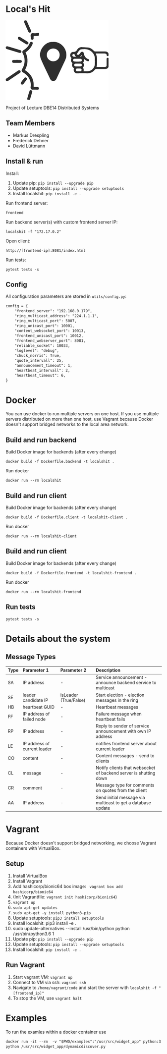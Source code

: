 # Local's Hit

![Logo_LocalsHit](logo_localshit.png)

Project of Lecture DBE14 Distributed Systems

## Team Members

- Markus Drespling
- Frederick Dehner
- David Lüttmann

## Install & run
Install:

1. Update pip: ```pip install --upgrade pip```
2. Update setuptools: ```pip install --upgrade setuptools```
3. Install localshit: ```pip install -e .```


Run frontend server:
```
frontend
```

Run backend server(s) with custom frontend server IP:
```
localshit -f "172.17.0.2"
```

Open client:
```
http://[frontend-ip]:8081/index.html
```

Run tests:
```
pytest tests -s
```

## Config
All configuration parameters are stored in `utils/config.py`:
```
config = {
    "frontend_server": "192.168.0.179",
    "ring_multicast_address": "224.1.1.1",
    "ring_multicast_port": 5007,
    "ring_unicast_port": 10001,
    "content_websocket_port": 10013,
    "frontend_unicast_port": 10012,
    "frontend_webserver_port": 8081,
    "reliable_socket": 10033,
    "loglevel": "debug",
    "chuck_norris": True,
    "quote_intervall": 25,
    "announcement_timeout": 1,
    "heartbeat_intervall": 2,
    "heartbeat_timeout": 6,
}
```

# Docker

You can use docker to run multiple servers on one host. If you use multiple servers distributed on more than one host, use Vagrant because Docker doesn't support bridged networks to the local area network.

## Build and run backend

Build Docker image for backends (after every change)

```
docker build -f Dockerfile.backend -t localshit .
```

Run docker

```
docker run --rm localshit
```

## Build and run client

Build Docker image for backends (after every change)

```
docker build -f Dockerfile.client -t localshit-client .
```

Run docker

```
docker run --rm localshit-client
```

## Build and run client

Build Docker image for backends (after every change)

```
docker build -f Dockerfile.frontend -t localshit-frontend .
```

Run docker

```
docker run --rm localshit-frontend
```

## Run tests
```
pytest tests -s
```

# Details about the system

## Message Types

| Type | Parameter 1 | Parameter 2 | Description |
| --- | :--- | :--- | :--- |
| SA | IP address | - | Service announcement - announce backend service to multicast |
| SE | leader candidate IP | isLeader (True/False) | Start election - election messages in the ring |
| HB | heartbeat GUID | - | Heartbeat messages |
| FF | IP address of failed node | - | Failure message when heartbeat fails |
| RP | IP address | - | Reply to sender of service announcement with own IP address |
| LE | IP address of current leader | - | notifies frontend server about current leader |
| CO | content | - | Content messages - send to clients |
| CL | message | - | Notify clients that websocket of backend server is shutting down |
| CR | comment | - | Message type for comments on quotes from the client |
| AA | IP address | - | Send initial message via multicast to get a database update |

# Vagrant

Because Docker doesn't support bridged networking, we choose Vagrant containers with VirtualBox.

## Setup

1. Install VirtualBox
2. Install Vagrant
3. Add hashicorp/bionic64 box image: ``` vagrant box add hashicorp/bionic64```
4. (Init Vagrantfile: ```vagrant init hashicorp/bionic64```)
5. ```vagrant up```
6. ```sudo apt-get updates```
7. ```sudo apt-get -y install python3-pip```
8. Update setuptools: ```pip3 install setuptools```
9. Install localshit: pip3 install -e .
10. sudo update-alternatives --install /usr/bin/python python /usr/bin/python3.6 1
11. Update pip: ```pip install --upgrade pip```
12. Update setuptools: ```pip install --upgrade setuptools```
13. Install localshit: ```pip install -e .```

## Run Vagrant


1. Start vagrant VM: ```vagrant up```
2. Connect to VM via ssh: ```vagrant ssh```
3. Navigate to ```/home/vagrant/code``` and start the server with ```localshit -f "[frontend_ip]"```
4. To stop the VM, use ```vagrant halt```

# Examples
To run the examles within a docker container use

```
docker run -it --rm  -v "$PWD/examples":"/usr/src/widget_app" python:3 python /usr/src/widget_app/dynamicdiscover.py
```
